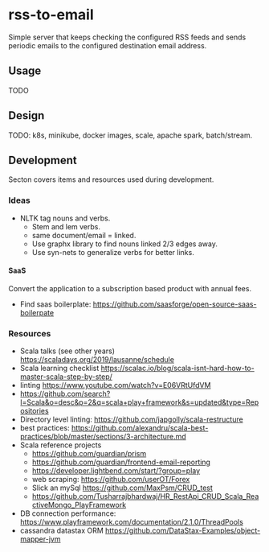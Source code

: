 # rss-to-email

Simple server that keeps checking the configured RSS feeds and
sends periodic emails to the configured destination email address.

## Usage

TODO

## Design

TODO: k8s, minikube, docker images, scale, apache spark, batch/stream.

## Development

Secton covers items and resources used during development.

### Ideas

- NLTK tag nouns and verbs.
  - Stem and lem verbs.
  - same document/email = linked.
  - Use graphx library to find nouns linked 2/3 edges away.
  - Use syn-nets to generalize verbs for better links.

#### SaaS

Convert the application to a subscription based product with
annual fees.

- Find saas boilerplate: <https://github.com/saasforge/open-source-saas-boilerpate>

### Resources

- Scala talks (see other years) <https://scaladays.org/2019/lausanne/schedule>
- Scala learning checklist <https://scalac.io/blog/scala-isnt-hard-how-to-master-scala-step-by-step/>
- linting <https://www.youtube.com/watch?v=E06VRtUfdVM>
- <https://github.com/search?l=Scala&o=desc&p=2&q=scala+play+framework&s=updated&type=Repositories>
- Directory level linting: <https://github.com/japgolly/scala-restructure>
- best practices: <https://github.com/alexandru/scala-best-practices/blob/master/sections/3-architecture.md>
- Scala reference projects
  - <https://github.com/guardian/prism>
  - <https://github.com/guardian/frontend-email-reporting>
  - <https://developer.lightbend.com/start/?group=play>
  - web scraping: <https://github.com/userOT/Forex>
  - Slick an mySql <https://github.com/MaxPsm/CRUD_test>
  - <https://github.com/Tusharrajbhardwaj/HR_RestApi_CRUD_Scala_ReactiveMongo_PlayFramework>
- DB connection performance: <https://www.playframework.com/documentation/2.1.0/ThreadPools>
- cassandra datastax ORM <https://github.com/DataStax-Examples/object-mapper-jvm>
